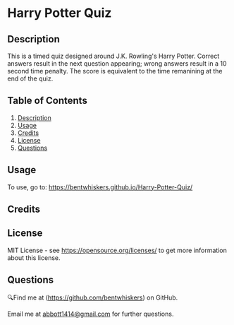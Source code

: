 # Harry Potter Quiz

## Description
This is a timed quiz designed around J.K. Rowling's Harry Potter. Correct answers result in the next question appearing; wrong answers result in a 10 second time penalty. The score is equivalent to the time remanining at the end of the quiz.

## Table of Contents
1. [Description](#description)
2. [Usage](#usage)
3. [Credits](#credits)
4. [License](#license)
5. [Questions](#questions)

## Usage
To use, go to: https://bentwhiskers.github.io/Harry-Potter-Quiz/

<insert screenshot here>

## Credits

## License
MIT License - see https://opensource.org/licenses/ to get more information about this license.

## Questions
 🔍Find me at (https://github.com/bentwhiskers) on GitHub.

 Email me at abbott1414@gmail.com for further questions.